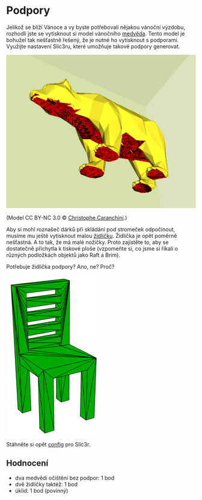 # Podpory

Jelikož se blíží Vánoce a vy byste potřebovali nějakou vánoční výzdobu,
rozhodli jste se vytisknout si model vánočního [medvěda](../stls/supports/bear.stl).
Tento model je bohužel tak nešťastně řešený, že je nutné ho vytisknout s podporami.
Využijte nastavení Slic3ru, které umožňuje takové podpory generovat.

![Medvěd](../images/supports/bear.png)

(Model CC BY-NC 3.0 © [Christophe Caranchini](https://www.thingiverse.com/thing:192392).)

Aby si mohl roznašeč dárků při skládání pod stromeček odpočinout,
musíme mu ještě vytisknout malou [židličku](../stls/supports/chair.stl).
Židlička je opět poměrně nešťastná. A to tak, že má malé nožičky.
Proto zajistěte to, aby se dostatečně přichytla k tiskové ploše
(vzpomeňte si, co jsme si říkali o různých podložkách objektů jako Raft a Brim).

Potřebuje židlička podpory? Ano, ne? Proč?

![Židlička](../images/supports/chair.png)

Stáhněte si opět [config](../configs/printing/slic3r_config_bundle.ini) pro Slic3r.

## Hodnocení

  - dva medvědi očištění bez podpor: 1 bod
  - dvě židličky taktéž: 1 bod
  - úklid: 1 bod (povinný)
